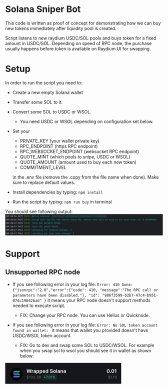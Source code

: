 # Solana Sniper Bot
This code is written as proof of concept for demonstrating how we can buy new tokens immediately after liquidity pool is created.

Script listens to new raydium USDC/SOL pools and buys token for a fixed amount in USDC/SOL.
Depending on speed of RPC node, the purchase usually happens before token is available on Raydium UI for swapping.

# Setup
In order to run the script you need to:
- Create a new empty Solana wallet
- Transfer some SOL to it.
- Convert some SOL to USDC or WSOL.
  - You need USDC or WSOL depending on configuration set below.
- Set your 
  - PRIVATE_KEY (your wallet private key)
  - RPC_ENDPOINT (https RPC endpoint)
  - RPC_WEBSOCKET_ENDPOINT (websocket RPC endpoint)
  - QUOTE_MINT (which pools to snipe, USDC or WSOL)
  - QUOTE_AMOUNT (amount used to buy each new token)
  - COMMITMENT_LEVEL

  in the .env file (remove the .copy from the file name when done). 
  Make sure to replace default values.

- Install dependencies by typing: `npm install`
- Run the script by typing: `npm run buy` in terminal

You should see following output:
![output](output.png)

# Support

## Unsupported RPC node
- If you see following error in your log file:
`Error: 410 Gone:  {"jsonrpc":"2.0","error":{"code": 410, "message":"The RPC call or parameters have been disabled."}, "id": "986f3599-b2b7-47c4-b951-074c19842bad" }`
it means your RPC node doesn't support methods needed to execute script.
  - FIX: Change your RPC node. You can use Helius or Quicknode.


- If you see following error in your log file:
`Error: No SOL token account found in wallet: `
it means that wallet you provided doesn't have USDC/WSOL token account.
  - FIX: Go to dex and swap some SOL to USDC/WSOL. For example when you swap sol to wsol you should see it in wallet as shown below:

![wsol](wsol.png)